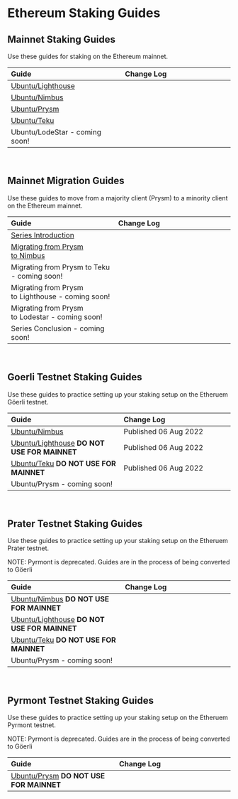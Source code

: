 # Ethereum Staking Guides #

## Mainnet Staking Guides ##

Use these guides for staking on the Ethereum mainnet.

| Guide <img width=345/> | Change Log <img width=400/> |
| :--------- | :---------- |
| [Ubuntu/Lighthouse](https://someresat.medium.com/guide-to-staking-on-ethereum-2-0-ubuntu-lighthouse-41de20513b12?sk=ac7477fd99b6648a5745a3e327f2701c) | |
| [Ubuntu/Nimbus](https://someresat.medium.com/guide-to-staking-on-ethereum-2-0-ubuntu-nimbus-e86bdee8c550?sk=6d2d96e714d0ec41c702b94bddec5040) | |
| [Ubuntu/Prysm](https://someresat.medium.com/guide-to-staking-on-ethereum-2-0-ubuntu-prysm-56f681646f74?sk=b61691b713d37802b8345855dc356b02) | |
| [Ubuntu/Teku](https://someresat.medium.com/guide-to-staking-on-ethereum-2-0-ubuntu-teku-e4247e7c75a1?sk=6d63b55ebe821bd18788c99fa81e437c) | |
| Ubuntu/LodeStar - coming soon! | |

<br/>

## Mainnet Migration Guides ##

Use these guides to move from a majority client (Prysm) to a minority client on the Ethereum mainnet.

| Guide <img width=345/> | Change Log <img width=400/> |
| :---- | :--------- |
| [Series Introduction](https://someresat.medium.com/ethereum-staker-migration-guides-introduction-45505079b1f0) | |
| [Migrating from Prysm to Nimbus](https://someresat.medium.com/ethereum-staker-migration-guide-migrating-from-prysm-to-nimbus-b802a7dcb31e) | |
| Migrating from Prysm to Teku - coming soon! | |
| Migrating from Prysm to Lighthouse - coming soon! | |
| Migrating from Prysm to Lodestar - coming soon! | |
| Series Conclusion - coming soon! | |

<br/>

## Goerli Testnet Staking Guides ##

Use these guides to practice setting up your staking setup on the Etheruem Göerli testnet.

| Guide <img width=345/> | Change Log <img width=400/> |
| :---- | :--------- |
| [Ubuntu/Nimbus](https://someresat.medium.com/guide-to-staking-on-ethereum-ubuntu-goerli-nimbus-3b0e2c0c6e0e) | Published 06 Aug 2022 |
| [Ubuntu/Lighthouse](https://someresat.medium.com/guide-to-staking-on-ethereum-ubuntu-g%C3%B6erli-lighthouse-8d0a2a811e6e) **DO NOT USE FOR MAINNET** | Published 06 Aug 2022 |
| [Ubuntu/Teku](https://someresat.medium.com/guide-to-staking-on-ethereum-ubuntu-g%C3%B6erli-teku-6512b26f1372) **DO NOT USE FOR MAINNET** | Published 06 Aug 2022 |
| Ubuntu/Prysm - coming soon! | |

<br/>

## Prater Testnet Staking Guides ##

Use these guides to practice setting up your staking setup on the Etheruem Prater testnet.

NOTE: Pyrmont is deprecated. Guides are in the process of being converted to Göerli

| Guide <img width=345/> | Change Log <img width=400/> |
| :---- | :--------- |
| [Ubuntu/Nimbus](https://someresat.medium.com/guide-to-staking-on-ethereum-2-0-ubuntu-prater-nimbus-e7cefd318749) **DO NOT USE FOR MAINNET** | |
| [Ubuntu/Lighthouse](https://someresat.medium.com/guide-to-staking-on-ethereum-2-0-ubuntu-prater-lighthouse-794d3cd7cf4e) **DO NOT USE FOR MAINNET** | |
| [Ubuntu/Teku](https://someresat.medium.com/guide-to-staking-on-ethereum-2-0-ubuntu-prater-teku-3249f1922385) **DO NOT USE FOR MAINNET** | |
| Ubuntu/Prysm - coming soon! | |

<br/>

## Pyrmont Testnet Staking Guides ##

Use these guides to practice setting up your staking setup on the Etheruem Pyrmont testnet.

NOTE: Pyrmont is deprecated. Guides are in the process of being converted to Göerli

| Guide <img width=345/> | Change Log <img width=400/> |
| :---- | :--------- |
| [Ubuntu/Prysm](https://someresat.medium.com/guide-to-staking-on-ethereum-2-0-ubuntu-pyrmont-prysm-a10b5129c7e3?sk=bf99be4e432410badda3d2844f3d95d3) **DO NOT USE FOR MAINNET** | |
